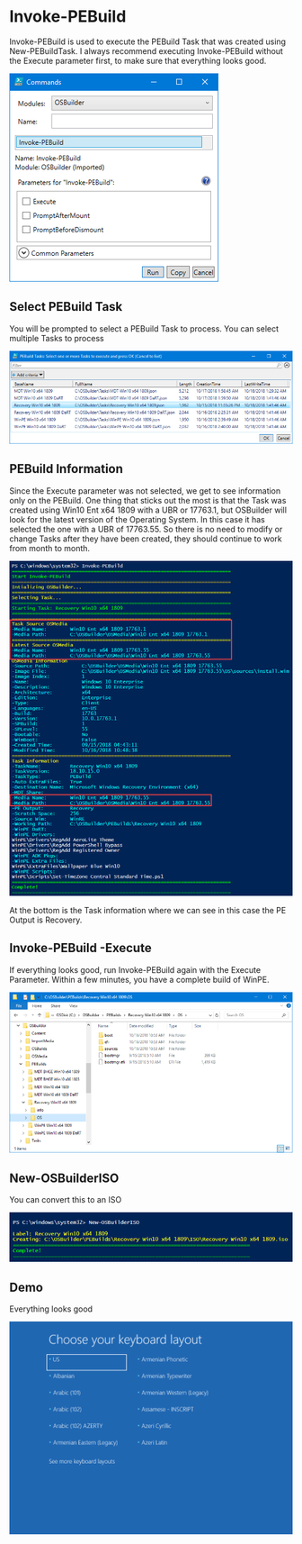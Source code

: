 # Invoke-PEBuild

Invoke-PEBuild is used to execute the PEBuild Task that was created using New-PEBuildTask.  I always recommend executing Invoke-PEBuild without the Execute parameter first, to make sure that everything looks good.

![](../../.gitbook/assets/2018-10-18_10-43-44.png)

## Select PEBuild Task

You will be prompted to select a PEBuild Task to process.  You can select multiple Tasks to process

![](../../.gitbook/assets/2018-10-18_10-46-21.png)

## PEBuild Information

Since the Execute parameter was not selected, we get to see information only on the PEBuild.  One thing that sticks out the most is that the Task was created using Win10 Ent x64 1809 with a UBR or 17763.1, but OSBuilder will look for the latest version of the Operating System.  In this case it has selected the one with a UBR of 17763.55.  So there is no need to modify or change Tasks after they have been created, they should continue to work from month to month.

![](../../.gitbook/assets/2018-10-18_10-49-11.png)

At the bottom is the Task information where we can see in this case the PE Output is Recovery.

## Invoke-PEBuild -Execute

If everything looks good, run Invoke-PEBuild again with the Execute Parameter.  Within a few minutes, you have a complete build of WinPE.

![](../../.gitbook/assets/2018-10-18_10-55-04.png)

## New-OSBuilderISO

You can convert this to an ISO

![](../../.gitbook/assets/2018-10-18_10-56-59.png)

## Demo

Everything looks good

![](../../.gitbook/assets/2018-10-18_10-57-35.png)

